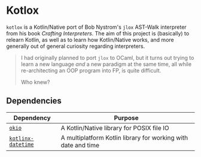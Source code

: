 # Kotlox
`kotlox` is a Kotlin/Native port of Bob Nystrom's `jlox` AST-Walk interpreter
from his book *Crafting Interpreters*. The aim of this project
is (basically) to relearn Kotlin, as well as to learn how
Kotlin/Native works, and more generally out of general
curiosity regarding interpreters.

> I had originally planned to port `jlox` to OCaml, but it turns
> out trying to learn a new language *and* a new paradigm at the
> same time, all while re-architecting an OOP program into FP,
> is quite difficult.
> 
> Who knew?

## Dependencies
| Dependency                                                      | Purpose                                                       |
|-----------------------------------------------------------------|---------------------------------------------------------------|
 | [`okio`](https://square.github.io/okio/)                        | A Kotlin/Native library for POSIX file IO                     |
| [`kotlinx-datetime`](https://github.com/Kotlin/kotlinx-datetime) | A multiplatform Kotlin library for working with date and time |